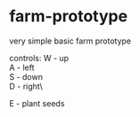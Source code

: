 # farm-prototype
very simple basic farm prototype

controls:
W - up\
A - left\
S - down\
D - right\

E - plant seeds

